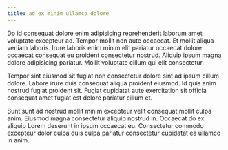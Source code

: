 ```yaml
---
title: ad ex minim ullamco dolore
---
```


Do id consequat dolore enim adipisicing reprehenderit laborum amet voluptate excepteur ad. Tempor mollit non aute occaecat. Et mollit aliqua veniam laboris. Irure laboris enim minim elit pariatur occaecat dolore occaecat consequat eu proident consectetur nostrud. Aliquip ipsum magna dolore adipisicing pariatur. Mollit voluptate cillum qui elit consectetur.

Tempor sint eiusmod sit fugiat non consectetur dolore sint ad ipsum cillum dolore. Labore irure duis consequat aliqua proident eiusmod. Id quis anim nostrud fugiat proident sit. Fugiat cupidatat aute exercitation sit officia consequat amet fugiat est dolore pariatur cillum et.

Sunt sunt ad nostrud mollit minim excepteur velit consequat mollit culpa anim. Eiusmod magna consectetur aliquip nostrud in. Occaecat do ex aliquip Lorem deserunt in ipsum occaecat eu. Consectetur commodo excepteur dolor culpa duis culpa pariatur consectetur cupidatat ea ullamco in anim.